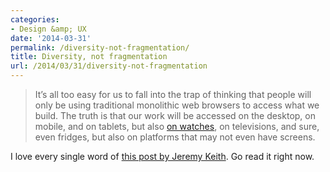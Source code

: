 ```yaml
---
categories:
- Design &amp; UX
date: '2014-03-31'
permalink: /diversity-not-fragmentation/
title: Diversity, not fragmentation
url: /2014/03/31/diversity-not-fragmentation
---
```


<blockquote>
  It’s all too easy for us to fall into the trap of thinking that people will only be using traditional monolithic web browsers to access what we build. The truth is that our work will be accessed on the desktop, on mobile, and on tablets, but also <a href="https://twitter.com/anna_debenham/status/447714167789993984">on watches</a>, on televisions, and sure, even fridges, but also on platforms that may not even have screens.
</blockquote>

I love every single word of <a href="http://adactio.com/journal/6730/">this post by Jeremy Keith</a>. Go read it right now.